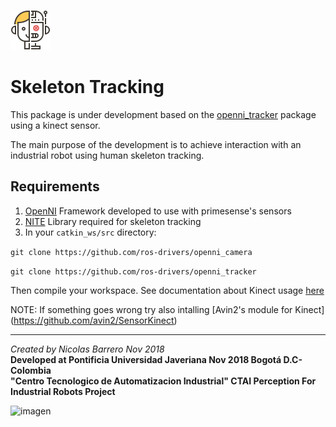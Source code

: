 ![imagen](https://raw.githubusercontent.com/ctaipuj/human_robot_interaction/master/human_robot_module.png)

# Skeleton Tracking

This package is under development based on the [openni_tracker](https://github.com/ros-drivers/openni_tracker.git) package using a kinect sensor.

The main purpose of the development is to achieve interaction with an industrial robot using human skeleton tracking.

## Requirements
1. [OpenNI](https://github.com/OpenNI/OpenNI) Framework developed to use with primesense's sensors
2. [NITE](https://github.com/arnaud-ramey/NITE-Bin-Dev-Linux-v1.5.2.23) Library required for skeleton tracking
3. In your `catkin_ws/src` directory:

`git clone https://github.com/ros-drivers/openni_camera`

`git clone https://github.com/ros-drivers/openni_tracker`

Then compile your workspace. See documentation about Kinect usage [here](http://wiki.ros.org/openni_launch)

NOTE: If something goes wrong try also intalling [Avin2's module for Kinect] (https://github.com/avin2/SensorKinect)

***
*Created by Nicolas Barrero Nov 2018*  
**Developed at Pontificia Universidad Javeriana Nov 2018 Bogotá D.C-Colombia**  
**"Centro Tecnologico de Automatizacion Industrial" CTAI
Perception For Industrial Robots Project**

![imagen](https://bit.ly/2qVzHyL)
